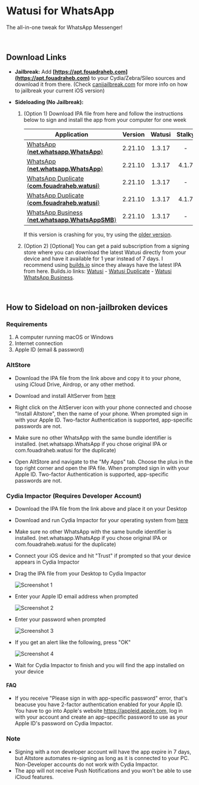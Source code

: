 # Watusi for WhatsApp

The all-in-one tweak for WhatsApp Messenger!

&nbsp;

## Download Links

* **Jailbreak:** Add __[https://apt.fouadraheb.com](https://apt.fouadraheb.com)__ to your Cydia/Zebra/Sileo sources and download it from there. (Check [canijailbreak.com](https://canijailbreak.com/) for more info on how to jailbreak your current iOS version)
* **Sideloading (No Jailbreak):** 

    1. (Option 1) Download IPA file from here and follow the instructions below to sign and install the app from your computer for one week

        | Application        | Version   | Watusi | Stalky |
        | ------------------ |:---------:|:------:|:------:|
        | [WhatsApp (__net.whatsapp.WhatsApp__)](https://mega.nz/file/1C4CgYxC#zoXTOla6RR9ViB9Q615TC1aR6ijJUC49ZKneUUe16Yw) | 2.21.10   | 1.3.17 | - |
        | [WhatsApp (__net.whatsapp.WhatsApp__)](https://mega.nz/file/xWpilCrY#q5WAyXqrbIn3svmlCbbsQbfS8xTLQYy1-Xh63apYRn0) | 2.21.10   | 1.3.17 | 4.1.7 |
        | [WhatsApp Duplicate (__com.fouadraheb.watusi__)](https://mega.nz/file/wXpiBATI#WdW-z2IHSuIe4GzPfMm6xFryhjG1nDg-mEjn6FVGAqQ) | 2.21.10   | 1.3.17 | - |
        | [WhatsApp Duplicate (__com.fouadraheb.watusi__)](https://mega.nz/file/VK5QhaCY#tV6PlTYxSLyWt9A7UwhYD_ZZpuU821tO6BMKA9hcipA) | 2.21.10   | 1.3.17 | 4.1.7 |
        | [WhatsApp Business (__net.whatsapp.WhatsAppSMB__)](https://mega.nz/file/IPgmBSwS#G87XJJjGxEAcgrbH-SBrtikYjH9zj-Pwbid3CI-CS2k) | 2.21.10   | 1.3.17 | - |
        
        If this version is crashing for you, try using the [older version](https://github.com/FouadRaheb/Watusi-for-WhatsApp/blob/2e8db3388b9bac2521396986497e477257de6cd6/README.md). 
    2. (Option 2) [Optional] You can get a paid subscription from a signing store where you can download the latest Watusi directly from your device and have it available for 1 year instead of 7 days. I recommend using [builds.io](https://builds.io/apps/watusi/?aid=1025553) since they always have the latest IPA from here. Builds.io links: [Watusi](https://builds.io/apps/watusi/?aid=1025553) - [Watusi Duplicate](https://builds.io/apps/duplicatewatusi/?aid=1025553) - [Watusi WhatsApp Business](https://builds.io/apps/whatsappb/?aid=1025553).

&nbsp;

## How to Sideload on non-jailbroken devices

### Requirements

1. A computer running macOS or Windows
2. Internet connection
3. Apple ID (email & password)

### AltStore

* Download the IPA file from the link above and copy it to your phone, using iCloud Drive, Airdrop, or any other method.

* Download and install AltServer from [here](https://altstore.io)

* Right click on the AltServer icon with your phone connected and choose "Install Altstore", then the name of your phone. When prompted sign in with your Apple ID. Two-factor Authentication is supported, app-specific passwords are not.

* Make sure no other WhatsApp with the same bundle identifier is installed. (net.whatsapp.WhatsApp if you chose original IPA or com.fouadraheb.watusi for the duplicate)

* Open AltStore and navigate to the "My Apps" tab. Choose the plus in the top right corner and open the IPA file. When prompted sign in with your Apple ID. Two-factor Authentication is supported, app-specific passwords are not.

### Cydia Impactor (Requires Developer Account)

* Download the IPA file from the link above and place it on your Desktop

* Download and run Cydia Impactor for your operating system from [here](http://www.cydiaimpactor.com)

* Make sure no other WhatsApp with the same bundle identifier is installed. (net.whatsapp.WhatsApp if you chose original IPA or com.fouadraheb.watusi for the duplicate)

* Connect your iOS device and hit "Trust" if prompted so that your device appears in Cydia Impactor

* Drag the IPA file from your Desktop to Cydia Impactor

  
  ![Screenshot 1](https://raw.githubusercontent.com/FouadRaheb/Watusi-for-WhatsApp/master/images/1.png "Screenshot 1")

* Enter your Apple ID email address when prompted 



  ![Screenshot 2](https://raw.githubusercontent.com/FouadRaheb/Watusi-for-WhatsApp/master/images/2.png "Screenshot 2")

* Enter your password when prompted 



  ![Screenshot 3](https://raw.githubusercontent.com/FouadRaheb/Watusi-for-WhatsApp/master/images/3.png "Screenshot 3")

* If you get an alert like the following, press "OK"


  ![Screenshot 4](https://raw.githubusercontent.com/FouadRaheb/Watusi-for-WhatsApp/master/images/4.png "Screenshot 4")

* Wait for Cydia Impactor to finish and you will find the app installed on your device

#### FAQ
* If you receive "Please sign in with app-specific password" error, that's beacuse you have 2-factor authentication enabled for your Apple ID. You have to go into Apple's website https://appleid.apple.com, log in with your account and create an app-specific password to use as your Apple ID's password on Cydia Impactor.

### Note

* Signing with a non developer account will have the app expire in 7 days, but Altstore automates re-signing as long as it is connected to your PC. Non-Developer accounts do not work with Cydia Impactor.
* The app will not receive Push Notifications and you won't be able to use iCloud features.
